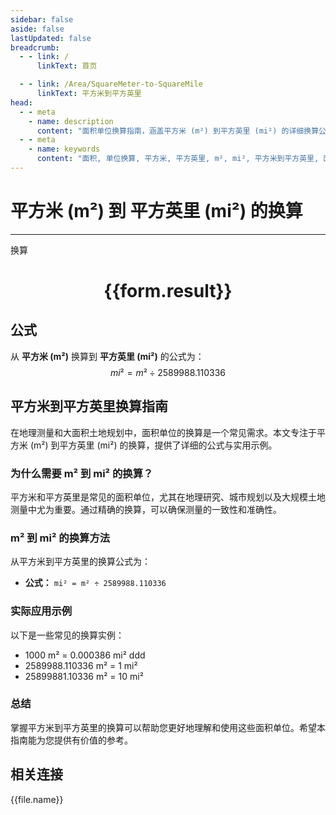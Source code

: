 ```yaml
---
sidebar: false
aside: false
lastUpdated: false
breadcrumb:
  - - link: /
      linkText: 首页

  - - link: /Area/SquareMeter-to-SquareMile
      linkText: 平方米到平方英里
head:
  - - meta
    - name: description
      content: "面积单位换算指南，涵盖平方米 (m²) 到平方英里 (mi²) 的详细换算公式与说明。"
  - - meta
    - name: keywords
      content: "面积, 单位换算, 平方米, 平方英里, m², mi², 平方米到平方英里, 面积换算指南"
---
```

# 平方米 (m²) 到 平方英里 (mi²) 的换算
---
<script setup>
import { onMounted, reactive, inject, ref } from 'vue'
import { NButton, NForm, NFormItem, NInput, NInputNumber, NSelect, NCard, useMessage,NGrid ,NGi } from 'naive-ui'
import { defineClientComponent } from 'vitepress'
import { Area } from '../../files';

const convert = inject('convert')

const form = reactive({
  number: null,
  result: '',
})

const convertHandler = () => {
  if (form.number !== null && !isNaN(form.number)) {
    const convertedValue = parseFloat(form.number) / 2589988.110336
    form.result = `${form.number}m² = ${convertedValue.toFixed(6)}mi²`
  } else {
    form.result = '请输入有效的数值。'
  }
}
</script>

<n-form size="large" :model="form">
  <n-form-item label="平方米 (m²)">
    <n-input-number v-model:value="form.number" placeholder="输入平方米" style="width: 100%" />
  </n-form-item>
  <n-form-item>
    <n-button type="primary" @click="convertHandler" block>换算</n-button>
  </n-form-item>
</n-form>

<n-card  embedded :bordered="false" hoverable>
  <div  style="text-align:center">
    <h1>{{form.result}}</h1>
  </div>
</n-card>

## 公式

从 **平方米 (m²)** 换算到 **平方英里 (mi²)** 的公式为：
$$ mi² = m² \div 2589988.110336 $$

## 平方米到平方英里换算指南

在地理测量和大面积土地规划中，面积单位的换算是一个常见需求。本文专注于平方米 (m²) 到平方英里 (mi²) 的换算，提供了详细的公式与实用示例。

### 为什么需要 m² 到 mi² 的换算？

平方米和平方英里是常见的面积单位，尤其在地理研究、城市规划以及大规模土地测量中尤为重要。通过精确的换算，可以确保测量的一致性和准确性。

### m² 到 mi² 的换算方法

从平方米到平方英里的换算公式为：

- **公式：** `mi² = m² ÷ 2589988.110336`

### 实际应用示例

以下是一些常见的换算实例：

- 1000 m² = 0.000386 mi²
ddd
- 2589988.110336 m² = 1 mi²
- 25899881.10336 m² = 10 mi²

### 总结

掌握平方米到平方英里的换算可以帮助您更好地理解和使用这些面积单位。希望本指南能为您提供有价值的参考。

## 相关连接
<n-grid x-gap="12" :cols="3">
  <n-gi v-for="(file, index) in Area" :key="index">
    <n-button
      text
      tag="a"
      :href="file.path"
      type="primary"
    >
      {{file.name}}
    </n-button>
  </n-gi>
</n-grid>